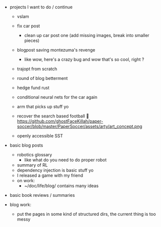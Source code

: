 
- projects I want to do / continue
    - vslam
    - fix car post
      - clean up car post one (add missing images, break into smaller pieces)

    - blogpost saving montezuma's revenge

      - like wow, here's a crazy bug and wow that's so cool, right ?
    - trajopt from scratch
    - round of blog betterment
    - hedge fund rust
    - conditional neural nets for the car again
    - arm that picks up stuff yo
    - recover the search based football 🥺
      https://github.com/ghostFaceKillah/paper-soccer/blob/master/PaperSoccer/assets/arty/art_concept.png
    - openly accessible SST


- basic blog posts
  - robotics glossary
    - like what do you need to do proper robot
  - summary of RL
  - dependency injection is basic stuff yo
  - I released a game with my friend
  - on work: 
    - ~/doc/life/blog/ contains many ideas


- basic book reviews / summaries



- blog work:
  - put the pages in some kind of structured dirs, the current thing is too messy






